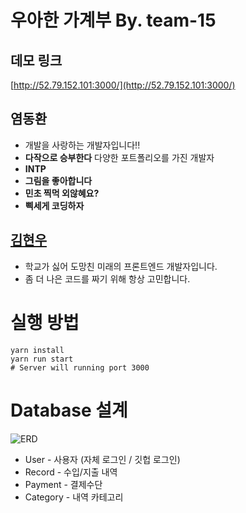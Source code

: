 # 우아한 가계부 By. team-15

## 데모 링크
[http://52.79.152.101:3000/](http://52.79.152.101:3000/)

## 염동환

- 개발을 사랑하는 개발자입니다!!
- **다작으로 승부한다** 다양한 포트폴리오를 가진 개발자
- **INTP**
- **그림을 좋아합니다**
- **민초 찍먹 외않혜요?**
- **삑세게 코딩하자**

## [김현우](https://github.com/hwookim)

- 학교가 싫어 도망친 미래의 프론트엔드 개발자입니다.
- 좀 더 나은 코드를 짜기 위해 항상 고민합니다.

# 실행 방법

```shell
yarn install
yarn run start
# Server will running port 3000
```

# Database 설계

![ERD](https://user-images.githubusercontent.com/45786387/127775127-e839a6c2-9497-43c0-991b-b603bc5ccd1b.png)

- User - 사용자 (자체 로그인 / 깃헙 로그인)
- Record - 수입/지출 내역
- Payment - 결제수단
- Category - 내역 카테고리
